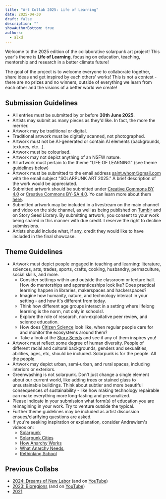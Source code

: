 ```yaml
---
title: "Art Collab 2025: Life of Learning"
date: 2025-04-30
draft: false
description: ""
showAuthorBottom: true
authors:
  - alxd
---
```


Welcome to the 2025 edition of the collaborative solarpunk art project! This year's theme is **Life of Learning**, focusing on education, teaching, mentorship and research in a better climate future!

The goal of the project is to welcome everyone to collaborate together, share ideas and get inspired by each others' works! This is not a contest - there are no prizes and no winners, outside of everything we learn from each other and the visions of a better world we create!

## Submission Guidelines
- All entries must be submitted by or before **30th June 2025**.
- Artists may submit as many pieces as they'd like. In fact, the more the merrier.
- Artwork may be traditional or digital.
- Traditional artwork must be digitally scanned, not photographed.
- Artwork must not be AI-generated or contain AI elements (backgrounds, textures, etc...).
- Artwork must be colourised.
- Artwork may not depict anything of an NSFW nature.
- All artwork must pertain to the theme "LIFE OF LEARNING" (see theme guidelines below)
- Artwork must be submitted to the email address saint.whom@gmail.com with the email subject "SOLARPUNK ART 2025." A brief description of the work would be appreciated.
- Submitted artwork should be submitted under [Creative Commons BY 4.0](/tags/cc-by-4.0) or [Creative Commons BY-SA 4.0](/tags/cc-by-sa-4.0). Yo can learn more about them [here](https://creativecommons.org/share-your-work/cclicenses/).
- Submitted artwork may be included in a livestream on the main channel and video on the side channel, as well as being published on [Tumblr](https://andrew-ism.tumblr.com/) and on Story Seed Library. By submitting artwork, you consent to your work being shared in this manner with due credit. I reserve the right to decline submissions.
- Artists should include what, if any, credit they would like to have included in the final showcase.


## Theme Guidelines

- Artwork must depict people engaged in teaching and learning: literature, sciences, arts, trades, sports, crafts, cooking, husbandry, permaculture, social skills, and more.
  - Consider settings within and outside the classroom or lecture hall. How do mentorships and apprenticeships look lke? Does practical learning happen in libraries, makerspaces and hackerspaces?
  - Imagine how humanity, nature, and technology interact in your setting - and how it's different from today. 
  - Think how different age groups interact in a setting where lifelong learning is the norm, not only in schools!.
  - Explore the role of research, non-exploitative peer review, and science education.
  - How does [Citizen Science](https://en.wikipedia.org/wiki/Citizen_science) look like, when regular people care for and monitor the ecosystems around them?
  - Take a look at the [Story Seeds](/seeds/) and see if any of them inspires you!
- Artwork must reflect some degree of human diversity. People of different racial and cultural backgrounds, genders and sexualities, abilities, ages, etc, should be included. Solarpunk is for the people. All the people.
- Artwork may depict urban, semi-urban, and rural spaces, including interiors or exteriors.
- Greenwashing is not solarpunk. Don't just change a single element about our current world, like adding trees or stained glass to unsustainable buildings. Think about subtler and more beautiful consequences of sustainability - like how making technology repairable can make everything more long-lasting and personalized.
- Please indicate in your submission what form(s) of education you are reimagining in your work. Try to venture outside the typical.
- Further theme guidelines may be included as artist discussion ensues/clarifying questions are asked.
- If you're seeking inspiration or explanation, consider Andrewism's videos on:
  - [Solarpunk](https://youtu.be/u03hoO3QueM)
  - [Solarpunk Cities](https://youtu.be/4UmU1dSe3n0)
  - [How Anarchy Works](https://www.youtube.com/watch?v=lrTzjaXskUU)
  - [What Anarchy Needs](https://www.youtube.com/watch?v=qkN_nQPpeSU), 
  - [Rethinking School](https://www.youtube.com/watch?v=9ZGYtHPtZwM)

## Previous Collabs

- [2024: Dreams of New Labor](https://andrew-ism.tumblr.com/post/770135694637236224/solarpunk-art-2024-new-dreams-of-labour) (and on [YouTube](https://www.youtube.com/watch?v=mRKt2ORY9bs))
- [2023: Bioregions](https://andrew-ism.tumblr.com/post/741342402945646592/solarpunk-art-2023-bioregions) (and on [YouTube](https://www.youtube.com/watch?v=j3PZfXpY1og))
- [2021](https://www.youtube.com/watch?v=IiK1MK44Or4)